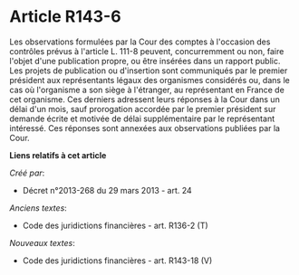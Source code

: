 # Article R143-6

Les observations formulées par la Cour des comptes à l'occasion des contrôles prévus à l'article L. 111-8 peuvent,
concurremment ou non, faire l'objet d'une publication propre, ou être insérées dans un rapport public. Les projets de
publication ou d'insertion sont communiqués par le premier président aux représentants légaux des organismes considérés ou,
dans le cas où l'organisme a son siège à l'étranger, au représentant en France de cet organisme. Ces derniers adressent leurs
réponses à la Cour dans un délai d'un mois, sauf prorogation accordée par le premier président sur demande écrite et motivée
de délai supplémentaire par le représentant intéressé. Ces réponses sont annexées aux observations publiées par la Cour.

**Liens relatifs à cet article**

_Créé par_:

  - Décret n°2013-268 du 29 mars 2013 - art. 24

_Anciens textes_:

  - Code des juridictions financières - art. R136-2 (T)

_Nouveaux textes_:

  - Code des juridictions financières - art. R143-18 (V)
